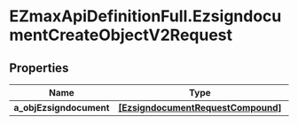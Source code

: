 # EZmaxApiDefinitionFull.EzsigndocumentCreateObjectV2Request

## Properties

Name | Type | Description | Notes
------------ | ------------- | ------------- | -------------
**a_objEzsigndocument** | [**[EzsigndocumentRequestCompound]**](EzsigndocumentRequestCompound.md) |  | 


